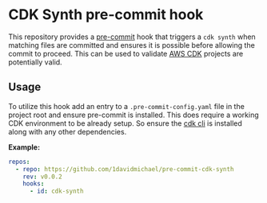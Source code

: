 # CDK Synth pre-commit hook

This repository provides a [pre-commit] hook that triggers a `cdk synth` when matching files are committed and ensures it is possible before allowing the commit to proceed. This can be used to validate [AWS CDK] projects are potentially valid.

## Usage

To utilize this hook add an entry to a `.pre-commit-config.yaml` file in the project root and ensure pre-commit is installed. This does require a working CDK environment to be already setup. So ensure the [cdk cli] is installed along with any other dependencies.

**Example:**

```yaml
repos:
  - repo: https://github.com/1davidmichael/pre-commit-cdk-synth
    rev: v0.0.2
    hooks:
      - id: cdk-synth
```

[pre-commit]: https://pre-commit.com/
[AWS CDK]: https://github.com/aws/aws-cdk
[cdk cli]: https://docs.aws.amazon.com/cdk/latest/guide/cli.html
